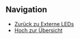 
## Navigation

* [Zurück zu Externe LEDs](../02_07_ExterneLED/index.html)
* [Hoch zur Übersicht](../index.html)  
